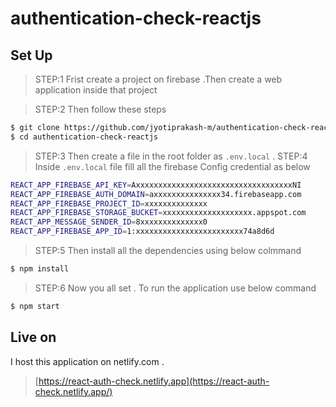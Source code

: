 # authentication-check-reactjs

## Set Up

> STEP:1 Frist create a project on firebase .Then create a web application inside that project

> STEP:2 Then follow these steps

```sh
$ git clone https://github.com/jyotiprakash-m/authentication-check-reactjs
$ cd authentication-check-reactjs
```
> STEP:3 Then create a file in the root folder as `.env.local` .
> STEP:4 Inside `.env.local` file fill all the firebase Config credential as below

```sh
REACT_APP_FIREBASE_API_KEY=AxxxxxxxxxxxxxxxxxxxxxxxxxxxxxxxxxxxNI
REACT_APP_FIREBASE_AUTH_DOMAIN=axxxxxxxxxxxxxxx34.firebaseapp.com
REACT_APP_FIREBASE_PROJECT_ID=xxxxxxxxxxxxxx
REACT_APP_FIREBASE_STORAGE_BUCKET=xxxxxxxxxxxxxxxxxxxx.appspot.com
REACT_APP_MESSAGE_SENDER_ID=8xxxxxxxxxxxxxx0
REACT_APP_FIREBASE_APP_ID=1:xxxxxxxxxxxxxxxxxxxxxxxx74a8d6d

```
> STEP:5 Then install all the dependencies using below colmmand

```sh
$ npm install 

```
> STEP:6 Now you all set . To run the application use below command

```sh
$ npm start

```
## Live on
I host this application on netlify.com .

> [https://react-auth-check.netlify.app](https://react-auth-check.netlify.app/)





